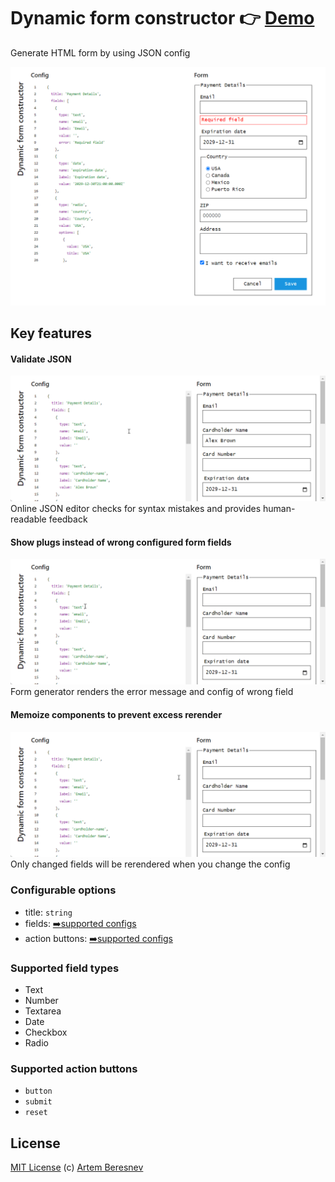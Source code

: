 # Dynamic form constructor 👉 [Demo](https://artembert.github.io/dynamic-form-constructor/)

Generate HTML form by using JSON config

![application](./readme/application.png)

## Key features
#### Validate JSON
  ![validate json](./readme/validate-json.gif)
Online JSON editor checks for syntax mistakes and provides human-readable feedback

#### Show plugs instead of wrong configured form fields
  ![fallback](./readme/fallback.gif)
Form generator renders the error message and config
of wrong field

#### Memoize components to prevent excess rerender
  ![memoization](./readme/memoization.gif)
Only changed fields will be rerendered when you change the config

### Configurable options
- title: `string`
- fields: [➡️supported configs](./src/types/input-fields.ts)
- action buttons: [➡️supported configs](./src/types/controls.ts)

### Supported field types
- Text
- Number
- Textarea
- Date
- Checkbox
- Radio

### Supported action buttons
- `button`
- `submit`
- `reset`

## License
[MIT License](https://artembert.github.io/dynamic-form-constructor/main/LICENSE) (c) [Artem Beresnev](https://twitter.com/artembert)
